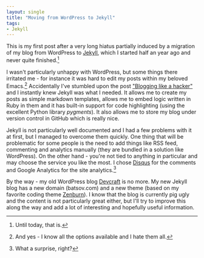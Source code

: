 ```yaml
---
layout: single
title: "Moving from WordPress to Jekyll"
tags:
- Jekyll
---
```


This is my first post after a very long hiatus partially induced by a
migration of my blog from WordPress to
[Jekyll](https://github.com/mojombo/jekyll), which I started half an
year ago and never quite finished.[^1]

I wasn't particularly unhappy with WordPress, but some things there
irritated me - for instance it was hard to edit my posts within my
beloved Emacs.[^2] Accidentally I've stumbled upon the post
["Blogging like a hacker"](http://tom.preston-werner.com/2008/11/17/blogging-like-a-hacker.html)
and I instantly knew Jekyll was what I needed. It allows me to create
my posts as simple markdown templates, allows me to embed logic
written in Ruby in them and it has built-in support for code
highlighting (using the excellent Python library *pygments*). It also
allows me to store my blog under version control in GitHub which is
really nice.

Jekyll is not particularly well documented and I had a few problems
with it at first, but I managed to overcome them quickly. One thing that
will be problematic for some people is the need to add things like RSS feed,
commenting and analytics manually (they are bundled in a solution like
WordPress). On the other hand - you're not tied to anything in
particular and may choose the service you like the most. I chose
[Disqus](http://disqus.com) for the comments and Google Analytics for the site
analytics.[^3]

By the way - my old WordPress blog [Devcraft](http://devcraft.wordpress.com) is no more. My new Jekyll blog has a new
domain (batsov.com) and a new theme (based on my favorite coding theme
[Zenburn](https://github.com/bbatsov/zenburn-emacs)).  I know that the
blog is currently pig ugly and the content is not particularly great
either, but I'll try to improve this along the way and add a lot of
interesting and hopefully useful information.

[^1]: Until today, that is.
[^2]: And yes - I know all the options available and I hate them all.
[^3]: What a surprise, right?
